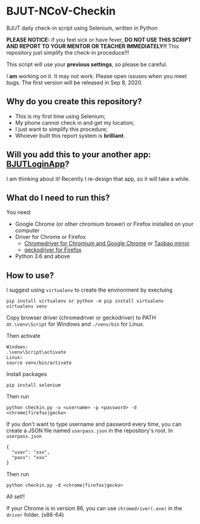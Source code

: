 # BJUT-NCoV-Checkin
BJUT daily check-in script using Selenium, written in Python

**PLEASE NOTICE:** if you feel sick or have fever, **DO NOT USE THIS SCRIPT AND REPORT TO YOUR MENTOR OR TEACHER IMMEDIATELY!!** This repository just simplify the check-in proceduce!!!

This script will use your **previous settings**, so please be careful.

I **am** working on it. It may not work. Please open issuses when you meet bugs. The first version will be released in Sep 8, 2020.

## Why do you create this repository?
- This is my first time using Selenium;
- My phone cannot check in and get my location;
- I just want to simplify this procedure;
- Whoever built this report system is **brilliant**.

## Will you add this to your another app: [BJUTLoginApp](https://github.com/z7workbench/BJUTLoginApp)?
I am thinking about it! Recently I re-design that app, so it will take a while. 

## What do I need to run this?
You need:
- Google Chrome (or other chromium brower) or Firefox installed on your computer
- Driver for Chrome or Firefox
  - [Chromedriver for Chromium and Google Chrome](https://chromedriver.chromium.org/downloads) or [Taobao mirror](http://npm.taobao.org/mirrors/chromedriver)
  - [geckodriver for Firefox](https://github.com/mozilla/geckodriver/releases)
- Python 3.6 and above

## How to use?
I suggest using ``virtualenv`` to create the environment by exectuing
```
pip install virtualenv or python -m pip install virtualenv
virtualenv venv
```
Copy browser driver (chromedriver or geckodriver) to PATH or``.\venv\Script`` for Windows and ``./venv/bin`` for Linux.

Then activate
```
Windows:
.\venv\Script\activate
Linux:
source venv/bin/activate
```
Install packages
```
pip install selenium
```
Then run
```
python checkin.py -u <username> -p <password> -d <chrome|firefox|gecko>
```
If you don't want to type username and password every time, you can create a JSON file named ``userpass.json`` in the repository's root. In ``userpass.json``
```
{
  "user": "xxx",
  "pass": "xxx"
}
```
Then run
```
python checkin.py -d <chrome|firefox|gecko>
```
All set!!

If your Chrome is in version 86, you can use ``chromedriver(.exe)`` in the ``driver`` folder. (x86-64)
